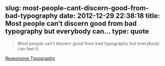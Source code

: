 slug: most-people-cant-discern-good-from-bad-typography
date: 2012-12-29 22:38:18
title: Most people can’t discern good from bad typography but everybody can...
type: quote
---

> Most people can’t discern good from bad typography but everybody can feel it.

[Responsive Typography](http://informationarchitects.net/blog/responsive-typography/)
